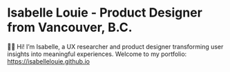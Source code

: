 # Isabelle Louie - Product Designer from Vancouver, B.C.

👋🏻 Hi! I’m Isabelle, a UX researcher and product designer transforming user insights into meaningful experiences. 
Welcome to my portfolio: https://isabellelouie.github.io
